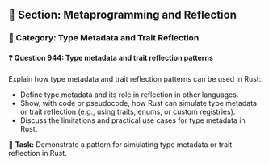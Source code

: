 ## 📘 Section: Metaprogramming and Reflection
### 🔹 Category: Type Metadata and Trait Reflection
#### ❓ Question 944: Type metadata and trait reflection patterns

Explain how type metadata and trait reflection patterns can be used in Rust:

- Define type metadata and its role in reflection in other languages.
- Show, with code or pseudocode, how Rust can simulate type metadata or trait reflection (e.g., using traits, enums, or custom registries).
- Discuss the limitations and practical use cases for type metadata in Rust.

🔧 **Task:** Demonstrate a pattern for simulating type metadata or trait reflection in Rust.
